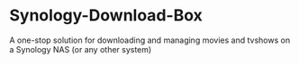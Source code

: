# Synology-Download-Box
A one-stop solution for downloading and managing movies and tvshows on a Synology NAS (or any other system)
